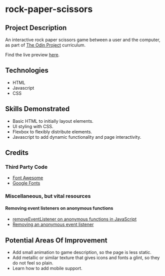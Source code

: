 # rock-paper-scissors

## Project Description   

An interactive rock paper scissors game between a user and the computer, as part of [The Odin Project](https://www.theodinproject.com) curriculum.   

Find the live preview [here](kaglet.github.io/rock-paper-scissors).

## Technologies   

- HTML   
- Javascript  
- CSS  

## Skills Demonstrated    

- Basic HTML to initially layout elements.
- UI styling with CSS.
- Flexbox to flexibly distribute elements.
- Javascript to add dynamic functionality and page interactivity.

## Credits

### Third Party Code

- [Font Awesome](https://fontawesome.com/)
- [Google Fonts](https://fonts.google.com/)

### Miscellaneous, but vital resources

####  Removing event listeners on anonymous functions

- [removeEventListener on anonymous functions in JavaScript](https://stackoverflow.com/questions/4950115/removeeventlistener-on-anonymous-functions-in-javascript)
- [Removing an anonymous event listener](https://stackoverflow.com/questions/3106605/removing-an-anonymous-event-listener#:~:text=Strictly%20speaking%20you%20can%E2%80%99t%20remove%20an%20anonymous%20event,fn%20%28%29%20%7B%20%2F%2F%20Event%20Code%20%7D%2C%20false%29%3B)

## Potential Areas Of Improvement   

- Add small animation to game description, so the page is less static.  
- Add metallic or similar texture that gives icons and fonts a glint, so they do not feel so plain.  
- Learn how to add mobile support.